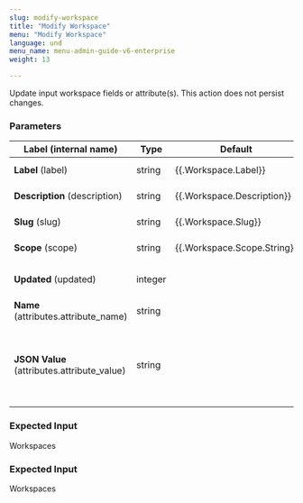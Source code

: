 ```yaml
---
slug: modify-workspace
title: "Modify Workspace"
menu: "Modify Workspace"
language: und
menu_name: menu-admin-guide-v6-enterprise
weight: 13

---
```


 Update input workspace fields or attribute(s). This action does not persist changes.

### Parameters
|Label (internal name)|Type|Default|Description|
|---|---|---|---|
|**Label** (label)|string|{{.Workspace.Label}}|Workspace Label|
|**Description** (description)|string|{{.Workspace.Description}}|Workspace Label|
|**Slug** (slug)|string|{{.Workspace.Slug}}|Workspace Slug|
|**Scope** (scope)|string|{{.Workspace.Scope.String}}|Workspace Scope|
|**Updated** (updated)|integer|<no value>|Last Updated (timestamp)|
|**Name** (attributes.attribute_name)|string|<no value>||
|**JSON Value** (attributes.attribute_value)|string|<no value>|JSON-encoded value (e.g. quoted string) or empty to remove|



### Expected Input
Workspaces


### Expected Input
Workspaces


